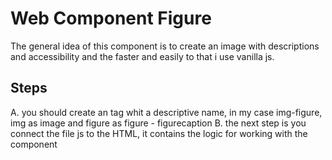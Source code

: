 # Web Component Figure
The general idea of this component is to create an image with descriptions and accessibility and the faster and easily to that i use vanilla js.

## Steps
A. you should create an tag whit a descriptive name, in my case img-figure, img  as image and figure as figure - figurecaption
B. the next step is you connect the file js to the HTML, it contains the logic for working with the component
